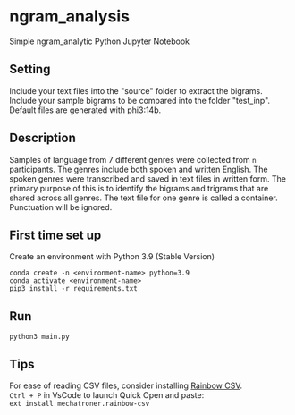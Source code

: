 # ngram_analysis
Simple ngram_analytic Python Jupyter Notebook

## Setting

Include your text files into the "source" folder to extract the bigrams.<br />
Include your sample bigrams to be compared into the folder "test_inp".<br />
Default files are generated with phi3:14b.

## Description ##
Samples of language from 7 different genres were collected from `n` participants. The genres include both spoken and written English. The spoken genres were transcribed and saved in text files in written form.
The primary purpose of this is to identify the bigrams and trigrams that are shared across all genres. The text file for one genre is called a container. Punctuation will be ignored.

## First time set up

Create an environment with Python 3.9 (Stable Version)
```[bash]
conda create -n <environment-name> python=3.9
conda activate <environment-name>
pip3 install -r requirements.txt
```

## Run

```[bash]
python3 main.py
```

## Tips

For ease of reading CSV files, consider installing [Rainbow CSV](https://marketplace.visualstudio.com/items?itemName=mechatroner.rainbow-csv).<br />
``Ctrl + P`` in VsCode to launch Quick Open and paste:<br />
```ext install mechatroner.rainbow-csv``` 
